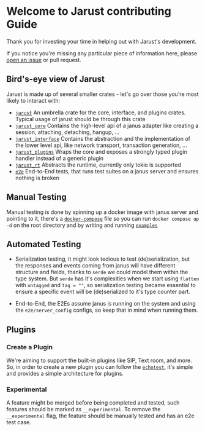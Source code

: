 # Welcome to Jarust contributing Guide

Thank you for investing your time in helping out with Jarust's development.

If you notice you're missing any particular piece of information here, please [open an issue](https://github.com/Proximie/jarust/issues/new) or pull request.

## Bird's-eye view of Jarust

Jarust is made up of several smaller crates - let's go over those you're most likely to interact with:

- [`jarust`](/jarust) An umbrella crate for the core, interface, and plugins crates. Typical usage of jarust should be through this crate
- [`jarust_core`](/jarust_core) Contains the high-level api of a janus adapter like creating a session, attaching, detaching, hangup, ...
- [`jarust_interface`](/jarust_interface) Contains the abstraction and the implementation of the lower level api, like network transport, transaction generation, ...
- [`jarust_plugins`](/jarust_plugins) Wraps the core and exposes a strongly typed plugin handler instead of a generic plugin
- [`jarust_rt`](/jarust_rt) Abstracts the runtime, currently only tokio is supported
- [`e2e`](/e2e) End-to-End tests, that runs test suites on a janus server and ensures nothing is broken

## Manual Testing

Manual testing is done by spinning up a docker image with janus server and pointing to it, there's a [`docker-compose`](/docker-compose.yml) file so you can run `docker compose up -d` on the root directory and by writing and running [`examples`](/jarust/examples)

## Automated Testing

- Serialization testing, it might look tedious to test (de)serialization, but the responses and events coming from janus will have different structure and fields, thanks to `serde` we could model them within the type system. But `serde` has it's complexities when we start using `flatten` with `untagged` and `tag = ""`, so serialization testing became essential to ensure a specific event will be (de)serialized to it's type counter part.

- End-to-End, the E2Es assume janus is running on the system and using the `e2e/server_config` configs, so keep that in mind when running them.

## Plugins

### Create a Plugin

We're aiming to support the built-in plugins like SIP, Text room, and more. So, in order to create a new plugin you can follow the [`echotest`](./jarust_plugins/src/echo_test), it's simple and provides a simple architecture for plugins.

### Experimental

A feature might be merged before being completed and tested, such features should be marked as `__experimental`.
To remove the `__experimental` flag, the feature should be manually tested and has an e2e test case.
